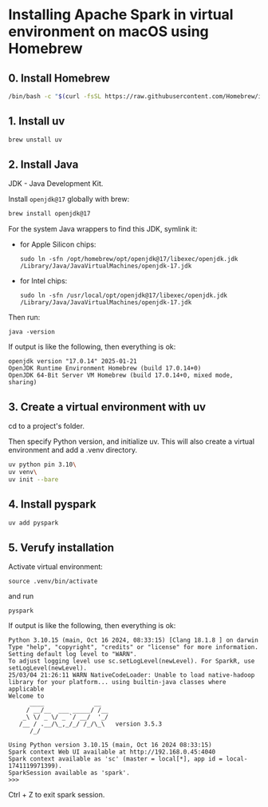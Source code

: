 # Installing Apache Spark in virtual environment on macOS using Homebrew

## 0. Install Homebrew

```bash
/bin/bash -c "$(curl -fsSL https://raw.githubusercontent.com/Homebrew/install/HEAD/install.sh)"
```

## 1. Install uv

```bash
brew unstall uv
```

## 2. Install Java

JDK - Java Development Kit.

Install `openjdk@17` globally with brew:

```bash
brew install openjdk@17
```

For the system Java wrappers to find this JDK, symlink it:

- for Apple Silicon chips:

    ```
    sudo ln -sfn /opt/homebrew/opt/openjdk@17/libexec/openjdk.jdk /Library/Java/JavaVirtualMachines/openjdk-17.jdk
    ```

- for Intel chips:

    ```
    sudo ln -sfn /usr/local/opt/openjdk@17/libexec/openjdk.jdk /Library/Java/JavaVirtualMachines/openjdk-17.jdk
    ```

Then run:

```
java -version
```

If output is like the following, then everything is ok:

```
openjdk version "17.0.14" 2025-01-21
OpenJDK Runtime Environment Homebrew (build 17.0.14+0)
OpenJDK 64-Bit Server VM Homebrew (build 17.0.14+0, mixed mode, sharing)
```

## 3. Create a virtual environment with uv

cd to a project's folder.

Then specify Python version, and initialize uv. This will also create a virtual environment and add a .venv directory.

```bash
uv python pin 3.10\
uv venv\
uv init --bare
```

## 4. Install pyspark

```bash
uv add pyspark
```

## 5. Verufy installation

Activate virtual environment:

```
source .venv/bin/activate
```

and run 

```
pyspark
```

If output is like the following, then everything is ok:

```
Python 3.10.15 (main, Oct 16 2024, 08:33:15) [Clang 18.1.8 ] on darwin
Type "help", "copyright", "credits" or "license" for more information.
Setting default log level to "WARN".
To adjust logging level use sc.setLogLevel(newLevel). For SparkR, use setLogLevel(newLevel).
25/03/04 21:26:11 WARN NativeCodeLoader: Unable to load native-hadoop library for your platform... using builtin-java classes where applicable
Welcome to
      ____              __
     / __/__  ___ _____/ /__
    _\ \/ _ \/ _ `/ __/  '_/
   /__ / .__/\_,_/_/ /_/\_\   version 3.5.3
      /_/

Using Python version 3.10.15 (main, Oct 16 2024 08:33:15)
Spark context Web UI available at http://192.168.0.45:4040
Spark context available as 'sc' (master = local[*], app id = local-1741119971399).
SparkSession available as 'spark'.
>>>
```


Ctrl + Z to exit spark session.
